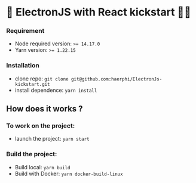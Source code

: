 # 🚀 ElectronJS with React kickstart 👩‍🚀

### Requirement

- Node required version: `>= 14.17.0`
- Yarn version: `>= 1.22.15`

### Installation

- clone repo: `git clone git@github.com:haerphi/ElectronJs-kickstart.git`
- install dependence: `yarn install`

## How does it works ?

### To work on the project:

- launch the project: `yarn start`

### Build the project:

- Build local: `yarn build`
- Build with Docker: `yarn docker-build-linux`
